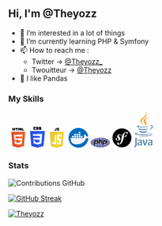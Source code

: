 ## Hi, I'm @Theyozz

- 👀 I’m interested in a lot of things
- 🌱 I’m currently learning PHP & Symfony
- 📫 How to reach me :
  - Twitter -> <a href="https://twitter.com/Theyozz_">@Theyozz\_</a>
  - Twouitteur -> <a href="http://twouitteur.atwebpages.com/login.php">@Theyozz</a>
- 🐼 I like Pandas

### My Skills

<div>
    <img src="logo-html.png" alt="" width="40">
    <img src="logo-css.png" alt="" width="30">
    <img src="js-logo.png" alt="" width="40">
    <img src="logo-docker.png" alt="" width="40">
    <img src="logo-PHP.png" alt="" width="40">
    <img src="logo-Symfony.png" alt="" width="40">
    <img src="Java.png" alt="" width="40">
    
</div>

### Stats

![Contributions GitHub](https://github-readme-stats.vercel.app/api?username=theyozz&custom_title=Contributions%20GitHub&show_icons=true&locale=fr&count_private=true&hide=stars,issues&bg_color=0d1117&hide_border=true&icon_color=52BFEA&text_color=FFF&title_color=52BFEA)

[![GitHub Streak](https://github-readme-streak-stats.herokuapp.com?user=theyozz&hide_border=true&locale=fr&background=0d1117&ring=52BFEA&stroke=52BFEA&fire=52BFEA&sideNums=FFFFFF&currStreakLabel=FFFFFF&sideLabels=FFFFFF&dates=FFFFFF&currStreakNum=FFFFFF)](https://git.io/streak-stats)

[![Theyozz](https://github-profile-trophy.vercel.app/?username=theyozz&theme=onedark&rank=SECRET,SSS,SS,S,AAA,AA,A&no-bg=true&no-frame=true&margin-w=16)](https://github.com/ryo-ma/github-profile-trophy)
